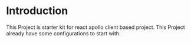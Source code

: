 # Introduction
This Project is starter kit for react apollo client based project. This Project already have some configurations to start with.